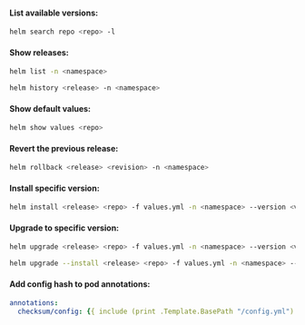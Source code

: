 #### List available versions:
```bash
helm search repo <repo> -l
```

#### Show releases:
```bash
helm list -n <namespace>
```
```bash
helm history <release> -n <namespace>
```

#### Show default values:
```bash
helm show values <repo>
```

#### Revert the previous release:
```bash
helm rollback <release> <revision> -n <namespace>
```

#### Install specific version:
```bash
helm install <release> <repo> -f values.yml -n <namespace> --version <version>
```

#### Upgrade to specific version:
```bash
helm upgrade <release> <repo> -f values.yml -n <namespace> --version <version>
```
```bash
helm upgrade --install <release> <repo> -f values.yml -n <namespace> --version <version>
```

#### Add config hash to pod annotations:
```yaml
annotations:
  checksum/config: {{ include (print .Template.BasePath "/config.yml") . | sha256sum | quote }}
```
